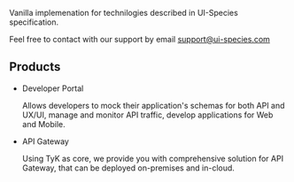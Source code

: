Vanilla implemenation for technilogies described in UI-Species specification.

Feel free to contact with our support by email support@ui-species.com
## Products

- Developer Portal

  Allows developers to mock their application's schemas for both API and UX/UI, manage and monitor API traffic,
  develop applications for Web and Mobile.

- API Gateway
  
  Using TyK as core, we provide you with comprehensive solution for API Gateway, that can be deployed on-premises and in-cloud.
